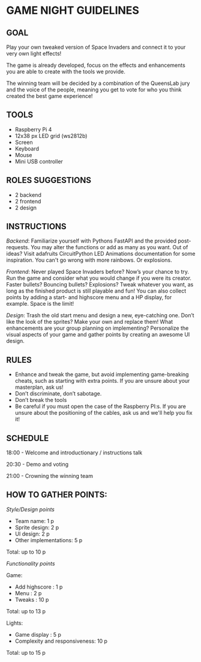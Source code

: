 # GAME NIGHT GUIDELINES

## GOAL

Play your own tweaked version of Space Invaders and connect it to your very own light effects! 

The game is already developed, focus on the effects and enhancements you are able to create with the tools we provide. 

The winning team will be decided by a combination of the QueensLab jury and the voice of the people, meaning you get to vote for who you think created the best game experience! 


## TOOLS

- Raspberry Pi 4
- 12x38 px LED grid (ws2812b)
- Screen 
- Keyboard
- Mouse 
- Mini USB controller


## ROLES SUGGESTIONS 

- 2 backend
- 2 frontend
- 2 design


## INSTRUCTIONS

*Backend*: 
Familiarize yourself with Pythons FastAPI and the provided post-requests. You may alter the functions or add as many as you want. Out of ideas? Visit adafruits CircuitPython LED Animations documentation for some inspiration. You can't go wrong with more rainbows. Or explosions.

*Frontend*: 
Never played Space Invaders before? Now’s your chance to try. Run the game and consider what you would change if you were its creator. Faster bullets? Bouncing bullets? Explosions? Tweak whatever you want, as long as the finished product is still playable and fun!
You can also collect points by adding a start- and highscore menu and a HP display, for example. Space is the limit!

*Design*: 
Trash the old start menu and design a new, eye-catching one. Don’t like the look of the sprites? Make your own and replace them! What enhancements are your group planning on implementing? Personalize the visual aspects of your game and gather points by creating an awesome UI design. 


## RULES

- Enhance and tweak the game, but avoid implementing game-breaking cheats, such as starting with extra points. If you are unsure about your masterplan, ask us!  
- Don’t discriminate, don’t sabotage. 
- Don’t break the tools
- Be careful if you must open the case of the Raspberry PI:s. If you are unsure about the positioning of the cables, ask us and we'll help you fix it! 


## SCHEDULE

18:00 - Welcome and introductionary / instructions talk

20:30 - Demo and voting

21:00 - Crowning the winning team 


## HOW TO GATHER POINTS: 

*Style/Design points*

- Team name: 1 p
- Sprite design: 2 p
- UI design: 2 p
- Other implementations: 5 p

Total: up to 10 p

*Functionality points*

Game:
- Add highscore : 1 p
- Menu : 2 p
- Tweaks : 10 p

Total: up to 13 p

Lights:
- Game display : 5 p 
- Complexity and responsiveness: 10 p

Total: up to 15 p
